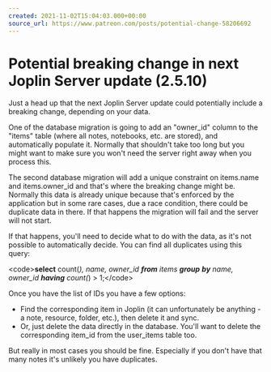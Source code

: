```yaml
---
created: 2021-11-02T15:04:03.000+00:00
source_url: https://www.patreon.com/posts/potential-change-58206692
---
```


# Potential breaking change in next Joplin Server update (2.5.10)

Just a head up that the next Joplin Server update could potentially include a breaking change, depending on your data.

One of the database migration is going to add an "owner_id" column to the "items" table (where all notes, notebooks, etc. are stored), and automatically populate it. Normally that shouldn't take too long but you might want to make sure you won't need the server right away when you process this.

The second database migration will add a unique constraint on items.name and items.owner_id and that's where the breaking change might be. Normally this data is already unique because that's enforced by the application but in some rare cases, due a race condition, there could be duplicate data in there. If that happens the migration will fail and the server will not start.

If that happens, you'll need to decide what to do with the data, as it's not possible to automatically decide. You can find all duplicates using this query:

&lt;code&gt;**select** count(*), name, owner_id
**from** items **group** **by** name, owner_id
**having** count(*) > 1;&lt;/code&gt;

Once you have the list of IDs you have a few options:

- Find the corresponding item in Joplin (it can unfortunately be anything - a note, resource, folder, etc.), then delete it and sync.
- Or, just delete the data directly in the database. You'll want to delete the corresponding item\_id from the user\_items table too.

But really in most cases you should be fine. Especially if you don't have that many notes it's unlikely you have duplicates.